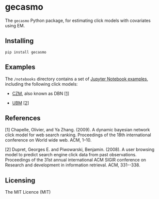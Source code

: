 # gecasmo
The `gecasmo` Python package, for estimating click models with covariates using EM.

## Installing
```shell
pip install gecasmo
```

## Examples

The `/notebooks` directory contains a set of [Jupyter Notebook examples](https://github.com/cornederuijt/gecasmo/notebooks), including the following click models:

* [CZM](https://github.com/Mogeng/IOHMM/blob/master/examples/notebooks/UnSupervisedIOHMM.ipynb), also known as DBN [[1]](#1)

* [UBM](https://github.com/Mogeng/IOHMM/blob/master/examples/notebooks/SemiSupervisedIOHMM.ipynb) [[2]](#2)

## References
<a id="1">[1]</a> 
Chapelle, Olivier, and Ya Zhang. (2009). 
A dynamic bayesian network click model for web search ranking.
Proceedings of the 18th international conference on World wide web. ACM, 1–10.

<a id="2">[2]</a> 
Dupret, Georges E. and Piwowarski, Benjamin. (2008). 
A user browsing model to predict search engine click data from past observations.
Proceedings of the 31st annual international ACM SIGIR conference on Research and development in information retrieval. ACM, 331--338.

## Licensing
The MIT Licence (MIT)

